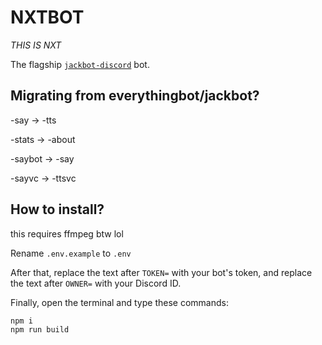 # NXTBOT

_THIS IS NXT_

The flagship [`jackbot-discord`](https://npm.im/jackbot-discord) bot.


## Migrating from everythingbot/jackbot?

-say → -tts

-stats → -about

-saybot → -say

-sayvc → -ttsvc

## How to install?

this requires ffmpeg btw lol

Rename `.env.example` to `.env`

After that, replace the text after `TOKEN=` with your bot's token, and replace the text after `OWNER=` with your Discord ID.

Finally, open the terminal and type these commands:

```bash
npm i
npm run build
```
